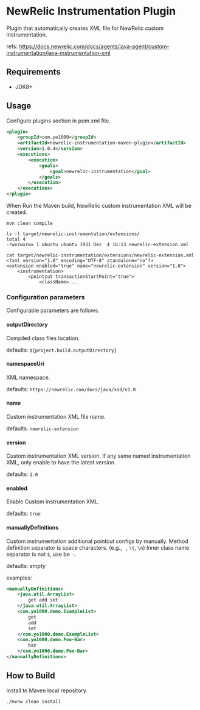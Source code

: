 # NewRelic Instrumentation Plugin
Plugin that automatically creates XML file for NewRelic custom instrumentation.

refs: https://docs.newrelic.com/docs/agents/java-agent/custom-instrumentation/java-instrumentation-xml

## Requirements
* JDK8+

## Usage
Configure plugins section in pom.xml file.

```xml
<plugin>
    <groupId>com.yo1000</groupId>
    <artifactId>newrelic-instrumentation-maven-plugin</artifactId>
    <version>1.0.4</version>
    <executions>
        <execution>
            <goals>
                <goal>newrelic-instrumentation</goal>
            </goals>
        </execution>
    </executions>
</plugin>
```

When Run the Maven build,
NewRelic custom instrumentation XML will be created.

```
mvn clean compile

ls -l target/newrelic-instrumentation/extensions/
total 4
-rwxrwxrwx 1 ubuntu ubuntu 1931 Dec  4 16:13 newrelic-extension.xml

cat target/newrelic-instrumentation/extensions/newrelic-extension.xml
<?xml version="1.0" encoding="UTF-8" standalone="no"?>
<extension enabled="true" name="newrelic-extension" version="1.0">
    <instrumentation>
        <pointcut transactionStartPoint="true">
            <className>...
```

### Configuration parameters
Configurable parameters are follows.

#### outputDirectory
Compiled class files location.

defaults: `${project.build.outputDirectory}`

#### namespaceUri
XML namespace.

defaults: `https://newrelic.com/docs/java/xsd/v1.0`

#### name
Custom instrumentation XML file name.

defaults: `newrelic-extension`

#### version
Custom instrumentation XML version.
If any same named instrumentation XML, only enable to have the latest version.

defaults: `1.0`

#### enabled
Enable Custom instrumentation XML.

defaults: `true`

#### manuallyDefinitions
Custom instrumentation additional pointcut configs by manually.
Method definition separator is space characters. (e.g., ` `, `\t`, `\n`)
Inner class name separator is not `$`, use be `-`.

defaults: _empty_

examples:
```xml
<manuallyDefinitions>
    <java.util.ArrayList>
        get add set
    </java.util.ArrayList>
    <com.yo1000.demo.ExampleList>
        get
        add
        set
    </com.yo1000.demo.ExampleList>
    <com.yo1000.demo.Foo-Bar>
        baz
    </com.yo1000.demo.Foo-Bar>
</manuallyDefinitions>
```

## How to Build
Install to Maven local repository.

```
./mvnw clean install
```
